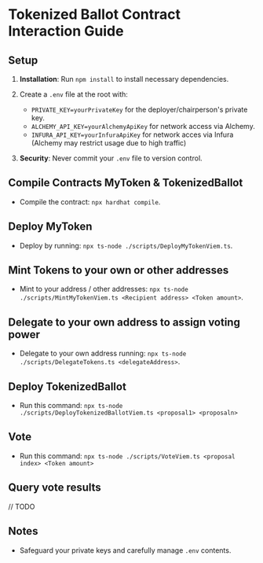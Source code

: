 # Tokenized Ballot Contract Interaction Guide

## Setup

1. **Installation**: Run `npm install` to install necessary dependencies.
2. Create a `.env` file at the root with:

   - `PRIVATE_KEY=yourPrivateKey` for the deployer/chairperson's private key.
   - `ALCHEMY_API_KEY=yourAlchemyApiKey` for network access via Alchemy.
   - `INFURA_API_KEY=yourInfuraApiKey` for network acces via Infura (Alchemy may restrict usage due to high traffic)

3. **Security**: Never commit your `.env` file to version control.

## Compile Contracts MyToken & TokenizedBallot

- Compile the contract: `npx hardhat compile`.

## Deploy MyToken

- Deploy by running: `npx ts-node ./scripts/DeployMyTokenViem.ts`.

## Mint Tokens to your own or other addresses

- Mint to your address / other addresses: `npx ts-node ./scripts/MintMyTokenViem.ts <Recipient address> <Token amount>`.

## Delegate to your own address to assign voting power

- Delegate to your own address running: `npx ts-node ./scripts/DelegateTokens.ts <delegateAddress>`.

## Deploy TokenizedBallot

- Run this command: `npx ts-node ./scripts/DeployTokenizedBallotViem.ts <proposal1> <proposaln>`

## Vote

- Run this command: `npx ts-node ./scripts/VoteViem.ts <proposal index> <Token amount>`

## Query vote results

// TODO

## Notes

- Safeguard your private keys and carefully manage `.env` contents.

